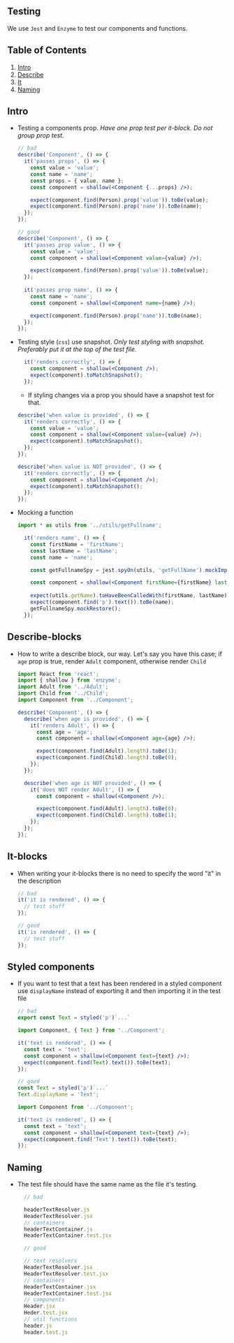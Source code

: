 ## Testing

We use `Jest` and `Enzyme` to test our components and functions.

## Table of Contents

1. [Intro](#intro)
1. [Describe](#describe-blocks)
1. [It](#it-blocks)
1. [Naming](#naming)

## Intro

- Testing a components prop. _Have one prop test per it-block. Do not group prop test._

  ```jsx
  // bad
  describe('Component', () => {
    it('passes props', () => {
      const value = 'value';
      const name = 'name';
      const props = { value, name };
      const component = shallow(<Component {...props} />);

      expect(component.find(Person).prop('value')).toBe(value);
      expect(component.find(Person).prop('name')).toBe(name);
    });
  });

  // good
  describe('Component', () => {
    it('passes prop value', () => {
      const value = 'value';
      const component = shallow(<Component value={value} />);

      expect(component.find(Person).prop('value')).toBe(value);
    });
    
    it('passes prop name', () => {
      const name = 'name';
      const component = shallow(<Component name={name} />);

      expect(component.find(Person).prop('name')).toBe(name);
    });
  });
  ```

- Testing style (`css`) use snapshot. _Only test styling with snapshot. Preferably put it at the top of the test file._
  ```jsx
    it('renders correctly', () => {
      const component = shallow(<Component />);
      expect(component).toMatchSnapshot();
    });
  ```
  - If styling changes via a prop you should have a snapshot test for that.
  ```jsx
  describe('when value is provided', () => {
    it('renders correctly', () => {
      const value = 'value';
      const component = shallow(<Component value={value} />);
      expect(component).toMatchSnapshot();
    });
  });

  describe('when value is NOT provided', () => {
    it('renders correctly', () => {
      const component = shallow(<Component />);
      expect(component).toMatchSnapshot();
    });
  });
  ```


- Mocking a function
  ```jsx
  import * as utils from '../utils/getFullname';

    it('renders name', () => {
      const firstName = 'firstName';
      const lastName = 'lastName';
      const name = 'name';

      const getFullnameSpy = jest.spyOn(utils, 'getFullName').mockImplementation(() => name);

      const component = shallow(<Component firstName={firstName} lastName={lastName} />);
      
      expect(utils.getName).toHaveBeenCalledWith(firstName, lastName);
      expect(component.find('p').text()).toBe(name);
      getFullnameSpy.mockRestore();
    });
  ```

## Describe-blocks

- How to write a describe block, our way. Let's say you have this case; if `age` prop is true, render `Adult` component, otherwise render `Child`

  ```jsx
  import React from 'react';
  import { shallow } from 'enzyme';
  import Adult from '../Adult';
  import Child from '../Child';
  import Component from '../Component';

  describe('Component', () => {
    describe('when age is provided', () => {
      it('renders Adult', () => {
        const age = 'age';
        const component = shallow(<Component age={age} />);

        expect(component.find(Adult).length).toBe(1);
        expect(component.find(Child).length).toBe(0);
      });
    });

    describe('when age is NOT provided', () => {
      it('does NOT render Adult', () => {
        const component = shallow(<Component />);

        expect(component.find(Adult).length).toBe(0);
        expect(component.find(Child).length).toBe(1);
      });
    });
  });
  ```

## It-blocks

- When writing your it-blocks there is no need to specify the word "it" in the description

  ```jsx
  // bad
  it('it is rendered', () => {
    // test stuff
  });

  // good
  it('is rendered', () => {
    // test stuff
  });

  ```

## Styled components
- If you want to test that a text has been rendered in a styled component use `displayName` instead of exporting it and then importing it in the test file 
  ```jsx
  // bad
  export const Text = styled('p')`...`
  
  import Component, { Text } from '../Component';

  it('text is rendered', () => {
    const text = 'text';
    const component = shallow(<Component text={text} />);
    expect(component.find(Text).text()).toBe(text);
  });

  // good
  const Text = styled('p')`...`
  Text.displayName = 'Text';
  
  import Component from '../Component';

  it('text is rendered', () => {
    const text = 'text';
    const component = shallow(<Component text={text} />);
    expect(component.find('Text').text()).toBe(text);
  });
  ```

## Naming
- The test file should have the same name as the file it's testing. 
  ```jsx
    // bad 

    headerTextResolver.js
    HeaderTextResolver.jsx
    // containers
    headerTextContainer.js
    HeaderTextContainer.test.jsx

    // good    

    // text resolvers
    HeaderTextResolver.jsx
    HeaderTextResolver.test.jsx
    // containers
    HeaderTextContainer.jsx
    HeaderTextContainer.test.jsx
    // components
    Header.jsx
    Heder.test.jsx
    // util functions
    header.js
    header.test.js
  ```